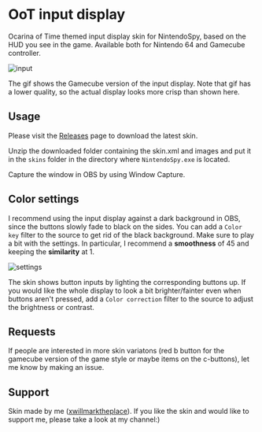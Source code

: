# OoT input display
Ocarina of Time themed input display skin for NintendoSpy, based on the HUD you see in the game. Available both for Nintendo 64 and Gamecube controller.

![input](https://github.com/xwmtp/oot-input-display/blob/master/docs/gc-input-2.gif)

The gif shows the Gamecube version of the input display. Note that gif has a lower quality, so the actual display looks more crisp than shown here.


## Usage
Please visit the [Releases](https://github.com/xwmtp/oot-input-display/releases) page to download the latest skin.

Unzip the downloaded folder containing the skin.xml and images and put it in the ```skins``` folder in the directory where ```NintendoSpy.exe``` is located.

Capture the window in OBS by using Window Capture.

## Color settings
I recommend using the input display against a dark background in OBS, since the buttons slowly fade to black on the sides. You can add a ```Color key``` filter to the source to get rid of the black background. Make sure to play a bit with the settings. In particular, I recommend a **smoothness** of 45 and keeping the **similarity** at 1.

![settings](https://github.com/xwmtp/oot-input-display/blob/master/docs/obs-settings.png)

The skin shows button inputs by lighting the corresponding buttons up. If you would like the whole display to look a bit brighter/fainter even when buttons aren't pressed, add a ```Color correction``` filter to the source to adjust the brightness or contrast.

## Requests
If people are interested in more skin variatons (red b button for the gamecube version of the game style or maybe items on the c-buttons), let me know by making an issue.

## Support
Skin made by me ([xwillmarktheplace](https://twitch.tv/xwillmarktheplace)). If you like the skin and would like to support me, please take a look at my channel:)
